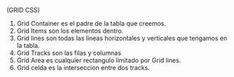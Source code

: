 (GRID CSS)
1. Grid Container es el padre de la tabla que creemos.
2. Grid Items son los elementos dentro.
3. Grid lines son todas las lineas horizontales y verticales que tengamos en la tabla.
4. Grid Tracks son las filas y columnas
5. Grid Area es cualquier rectangulo limitado por Grid lines.
6. Grid celda es la interseccion entre dos tracks. 

